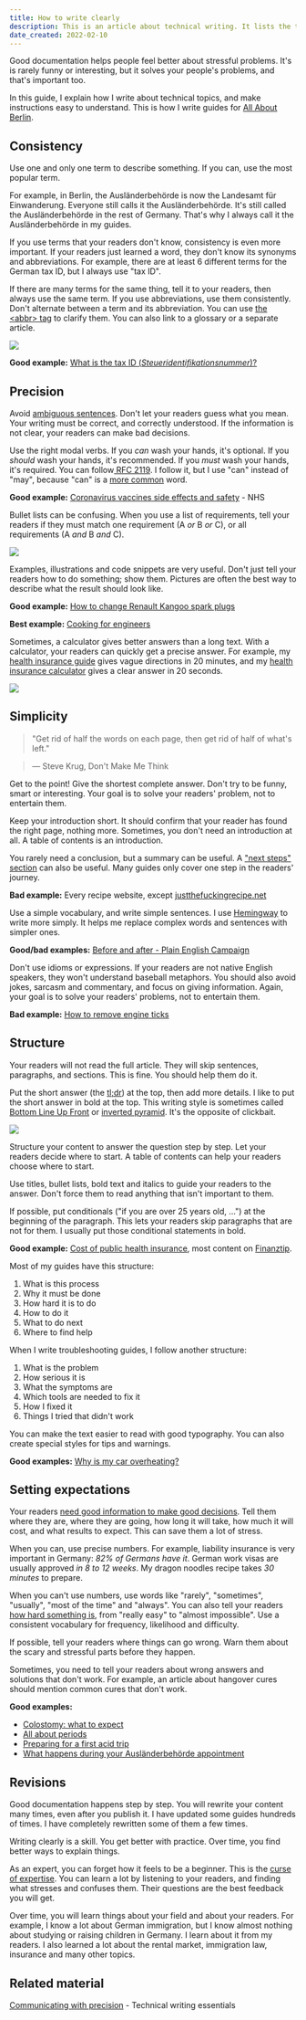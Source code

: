 ```yaml
---
title: How to write clearly
description: This is an article about technical writing. It lists the tricks I use to write clear instructions for a wide audience. This is how I write guides for All About Berlin.
date_created: 2022-02-10
---
```


Good documentation helps people feel better about stressful problems. It's is rarely funny or interesting, but it solves your people's problems, and that's important too.

In this guide, I explain how I write about technical topics, and make instructions easy to understand. This is how I write guides for [All About Berlin](https://allaboutberlin.com/).

## Consistency

Use one and only one term to describe something. If you can, use the most popular term.

For example, in Berlin, the Ausländerbehörde is now the Landesamt für Einwanderung. Everyone still calls it the Ausländerbehörde. It's still called the Ausländerbehörde in the rest of Germany. That's why I always call it the Ausländerbehörde in my guides.

If you use terms that your readers don't know, consistency is even more important. If your readers just learned a word, they don't know its synonyms and abbreviations. For example, there are at least 6 different terms for the German tax ID, but I always use "tax ID".

If there are many terms for the same thing, tell it to your readers, then always use the same term. If you use abbreviations, use them consistently. Don't alternate between a term and its abbreviation. You can use [the &lt;abbr&gt; tag](https://developer.mozilla.org/en-US/docs/Web/HTML/Element/abbr) to clarify them. You can also link to a glossary or a separate article.

![](/images/Screenshot-2021-11-24-at-14.31.34.png)

**Good example:** [What is the tax ID (*Steueridentifikationsnummer*)?](https://allaboutberlin.com/glossary/Steueridentifikationsnummer)

## Precision

Avoid [ambiguous sentences](https://examples.yourdictionary.com/reference/examples/examples-of-ambiguity.html). Don't let your readers guess what you mean. Your writing must be correct, and correctly understood. If the information is not clear, your readers can make bad decisions.

Use the right modal verbs. If you *can* wash your hands, it's optional. If you *should* wash your hands, it's recommended. If you *must* wash your hands, it's required. You can follow[ RFC 2119](http://microformats.org/wiki/rfc-2119). I follow it, but I use "can" instead of "may", because "can" is a [more common](https://en.wikipedia.org/wiki/Most_common_words_in_English#100_most_common_words) word.

**Good example:** [Coronavirus vaccines side effects and safety](https://www.nhs.uk/conditions/coronavirus-covid-19/coronavirus-vaccination/safety-and-side-effects/) - NHS

Bullet lists can be confusing. When you use a list of requirements, tell your readers if they must match one requirement (A *or* B *or* C), or all requirements (A *and* B *and* C).

![](/images/Screenshot-2021-11-24-at-14.41.10.png)

Examples, illustrations and code snippets are very useful. Don't just tell your readers how to do something; show them. Pictures are often the best way to describe what the result should look like.

**Good example:** [How to change Renault Kangoo spark plugs](/blog/renault-kangoo-spark-plugs)

**Best example:** [Cooking for engineers](http://www.cookingforengineers.com/recipe/159/English-Toffee)

Sometimes, a calculator gives better answers than a long text. With a calculator, your readers can quickly get a precise answer. For example, my [health insurance guide](https://allaboutberlin.com/guides/german-health-insurance) gives vague directions in 20 minutes, and my [health insurance calculator](https://allaboutberlin.com/calculators/health-insurance) gives a clear answer in 20 seconds.

![](/images/Screenshot-2021-11-24-at-14.43.30.png)

## Simplicity

> "Get rid of half the words on each page, then get rid of half of what's left."

> — Steve Krug, Don't Make Me Think

Get to the point! Give the shortest complete answer. Don't try to be funny, smart or interesting. Your goal is to solve your readers' problem, not to entertain them.

Keep your introduction short. It should confirm that your reader has found the right page, nothing more. Sometimes, you don't need an introduction at all. A table of contents is an introduction.

You rarely need a conclusion, but a summary can be useful. A ["next steps" section](https://allaboutberlin.com/guides/anmeldung-in-english-berlin#whats-next) can also be useful. Many guides only cover one step in the readers' journey.

**Bad example:** Every recipe website, except [justthefuckingrecipe.net](http://www.justthefuckingrecipe.net/)

Use a simple vocabulary, and write simple sentences. I use [Hemingway](http://www.hemingwayapp.com/) to write more simply. It helps me replace complex words and sentences with simpler ones.

**Good/bad examples:** [Before and after - Plain English Campaign](http://www.plainenglish.co.uk/campaigning/examples/before-and-after.html)

Don't use idioms or expressions. If your readers are not native English speakers, they won't understand baseball metaphors. You should also avoid jokes, sarcasm and commentary, and focus on giving information. Again, your goal is to solve your readers' problems, not to entertain them.

**Bad example:** [How to remove engine ticks](https://www.youtube.com/watch?v=jqADvaRB1YU)

## Structure

Your readers will not read the full article. They will skip sentences, paragraphs, and sections. This is fine. You should help them do it.

Put the short answer (the [tl;dr](https://en.wikipedia.org/wiki/Wikipedia:Too_long;_didn%27t_read)) at the top, then add more details. I like to put the short answer in bold at the top. This writing style is sometimes called [Bottom Line Up Front](https://en.wikipedia.org/wiki/BLUF_(communication)) or [inverted pyramid](https://en.wikipedia.org/wiki/Inverted_pyramid_(journalism)). It's the opposite of clickbait.

![](/images/Screenshot-2021-11-24-at-14.39.20.png)

Structure your content to answer the question step by step. Let your readers decide where to start. A table of contents can help your readers choose where to start.

Use titles, bullet lists, bold text and italics to guide your readers to the answer. Don't force them to read anything that isn't important to them.

If possible, put conditionals ("if you are over 25 years old, ...") at the beginning of the paragraph. This lets your readers skip paragraphs that are not for them. I usually put those conditional statements in bold.

**Good example:** [Cost of public health insurance](https://allaboutberlin.com/guides/german-health-insurance#public-health-insurance), most content on [Finanztip](https://www.finanztip.de/rechtsschutzversicherung/).

Most of my guides have this structure:

1. What is this process
2. Why it must be done
3. How hard it is to do
4. How to do it
5. What to do next
6. Where to find help

When I write troubleshooting guides, I follow another structure:

1. What is the problem
2. How serious it is
3. What the symptoms are
4. Which tools are needed to fix it
5. How I fixed it
6. Things I tried that didn't work

You can make the text easier to read with good typography. You can also create special styles for tips and warnings.

**Good examples:** [Why is my car overheating?](https://www.dummies.com/home-garden/car-repair/why-is-my-car-overheating-and-what-can-i-do/)

## Setting expectations

Your readers [need good information to make good decisions](https://www.nngroup.com/articles/visibility-system-status/). Tell them where they are, where they are going, how long it will take, how much it will cost, and what results to expect. This can save them a lot of stress.

When you can, use precise numbers. For example, liability insurance is very important in Germany: *82% of Germans have it*. German work visas are usually approved *in 8 to 12 weeks*. My dragon noodles recipe takes *30 minutes* to prepare.

When you can't use numbers, use words like "rarely", "sometimes", "usually", "most of the time" and "always". You can also tell your readers [how hard something is](https://allaboutberlin.com/guides/start-a-business-in-germany#is-it-hard-to-start-a-business-in-germany), from "really easy" to "almost impossible". Use a consistent vocabulary for frequency, likelihood and difficulty.

If possible, tell your readers where things can go wrong. Warn them about the scary and stressful parts before they happen.

Sometimes, you need to tell your readers about wrong answers and solutions that don't work. For example, an article about hangover cures should mention common cures that don't work.

**Good examples:**

- [Colostomy: what to expect](https://myhealth.alberta.ca/Health/aftercareinformation/pages/conditions.aspx?hwid=ud1233)
- [All about periods](https://kidshealth.org/en/teens/menstruation.html)
- [Preparing for a first acid trip](https://www.trippingly.net/lsd-studies/2018/7/2/the-first-trip)
- [What happens during your Ausländerbehörde appointment](https://allaboutberlin.com/guides/berlin-auslanderbehorde-same-day-appointment#what-happens-during-your-appointment)

## Revisions

Good documentation happens step by step. You will rewrite your content many times, even after you publish it. I have updated some guides hundreds of times. I have completely rewritten some of them a few times.

Writing clearly is a skill. You get better with practice. Over time, you find better ways to explain things.

As an expert, you can forget how it feels to be a beginner. This is the [curse of expertise](https://en.wikipedia.org/wiki/Curse_of_knowledge). You can learn a lot by listening to your readers, and finding what stresses and confuses them. Their questions are the best feedback you will get.

Over time, you will learn things about your field and about your readers. For example, I know a lot about German immigration, but I know almost nothing about studying or raising children in Germany. I learn about it from my readers. I also learned a lot about the rental market, immigration law, insurance and many other topics.

## Related material

[Communicating with precision](https://pressbooks.bccampus.ca/technicalwriting/chapter/communicatingprecision/) - Technical writing essentials

